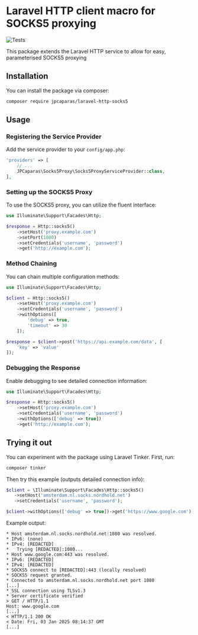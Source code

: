 # Laravel HTTP client macro for SOCKS5 proxying

![Tests](https://github.com/jpcaparas/laravel-http-socks5/actions/workflows/tests.yml/badge.svg)

This package extends the Laravel HTTP service to allow for easy, parameterised SOCKS5 proxying

## Installation

You can install the package via composer:

```bash
composer require jpcaparas/laravel-http-socks5
```

## Usage

### Registering the Service Provider

Add the service provider to your `config/app.php`:

```php
'providers' => [
    // ...
    JPCaparas\Socks5Proxy\Socks5ProxyServiceProvider::class,
],
```

### Setting up the SOCKS5 Proxy

To use the SOCKS5 proxy, you can utilize the fluent interface:

```php
use Illuminate\Support\Facades\Http;

$response = Http::socks5()
    ->setHost('proxy.example.com')
    ->setPort(1080)
    ->setCredentials('username', 'password')
    ->get('http://example.com');
```

### Method Chaining

You can chain multiple configuration methods:

```php
use Illuminate\Support\Facades\Http;

$client = Http::socks5()
    ->setHost('proxy.example.com')
    ->setCredentials('username', 'password')
    ->withOptions([
        'debug' => true,
        'timeout' => 30
    ]);

$response = $client->post('https://api.example.com/data', [
    'key' => 'value'
]);
```

### Debugging the Response

Enable debugging to see detailed connection information:

```php
use Illuminate\Support\Facades\Http;

$response = Http::socks5()
    ->setHost('proxy.example.com')
    ->setCredentials('username', 'password')
    ->withOptions(['debug' => true])
    ->get('http://example.com');
```

## Trying it out

You can experiment with the package using Laravel Tinker. First, run:

```bash
composer tinker
```

Then try this example (outputs detailed connection info):

```php
$client = \Illuminate\Support\Facades\Http::socks5()
   ->setHost('amsterdam.nl.socks.nordhold.net')
   ->setCredentials('username', 'password');

$client->withOptions(['debug' => true])->get('https://www.google.com');
```

Example output:
```
* Host amsterdam.nl.socks.nordhold.net:1080 was resolved.
* IPv6: (none)
* IPv4: [REDACTED]
*   Trying [REDACTED]:1080...
* Host www.google.com:443 was resolved.
* IPv6: [REDACTED]
* IPv4: [REDACTED]
* SOCKS5 connect to [REDACTED]:443 (locally resolved)
* SOCKS5 request granted.
* Connected to amsterdam.nl.socks.nordhold.net port 1080
[...]
* SSL connection using TLSv1.3
* Server certificate verified
> GET / HTTP/1.1
Host: www.google.com
[...]
< HTTP/1.1 200 OK
< Date: Fri, 03 Jan 2025 08:14:37 GMT
[...]
```
